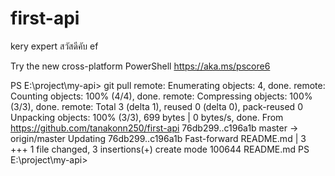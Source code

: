 # first-api
kery expert
สวัสดีคับ
ef

Try the new cross-platform PowerShell https://aka.ms/pscore6

PS E:\project\my-api> git pull
remote: Enumerating objects: 4, done.
remote: Counting objects: 100% (4/4), done.
remote: Compressing objects: 100% (3/3), done.
remote: Total 3 (delta 1), reused 0 (delta 0), pack-reused 0
Unpacking objects: 100% (3/3), 699 bytes | 0 bytes/s, done.
From https://github.com/tanakonn250/first-api
   76db299..c196a1b  master     -> origin/master
Updating 76db299..c196a1b
Fast-forward
 README.md | 3 +++
 1 file changed, 3 insertions(+)
 create mode 100644 README.md
PS E:\project\my-api>  
